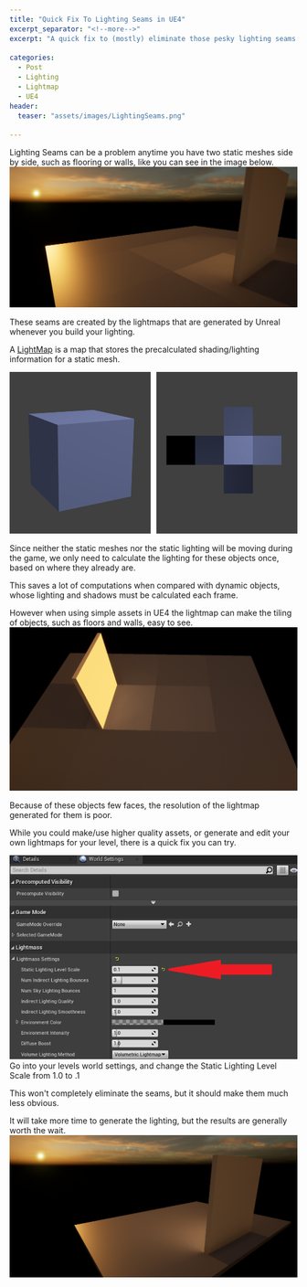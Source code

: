 ```yaml
---
title: "Quick Fix To Lighting Seams in UE4"
excerpt_separator: "<!--more-->"
excerpt: "A quick fix to (mostly) eliminate those pesky lighting seams."

categories:
  - Post
  - Lighting
  - Lightmap
  - UE4
header:
  teaser: "assets/images/LightingSeams.png"

---
```

Lighting Seams can be a problem anytime you have two static meshes side by side, such as flooring or walls, like you can see in the image below.
![LightingSeams](/assets/images/LightingSeams.png)

These seams are created by the lightmaps that are generated by Unreal whenever you build your lighting. 

A [LightMap](https://en.wikipedia.org/wiki/Lightmap) is a map that stores the precalculated shading/lighting information for a static mesh. 

![LightMap](/assets/images/Lightmap_Cube_Sample.png)

Since neither the static meshes nor the static lighting will be moving during the game, we only need to calculate the lighting for these objects once, based on where they already are.

This saves a lot of computations when compared with dynamic objects, whose lighting and shadows must be calculated each frame.

However when using simple assets in UE4 the lightmap can make the tiling of objects, such as floors and walls, easy to see.
![MoreLightingSeams](/assets/images/MoreLightingSeams.png)

Because of these objects few faces, the resolution of the lightmap generated for them is poor.

While you could make/use higher quality assets, or generate and edit your own lightmaps for your level, there is a quick fix you can try.


![StaticLightingLevelScale](/assets/images/StaticLightingLevelScale.png)
Go into your levels world settings, and change the Static Lighting Level Scale from 1.0 to .1

This won't completely eliminate the seams, but it should make them much less obvious.

It will take more time to generate the lighting, but the results are generally worth the wait.
![NoLightingSeams](/assets/images/NoLightingSeams.png)